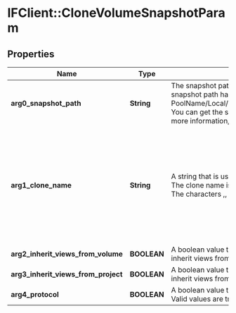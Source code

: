 # IFClient::CloneVolumeSnapshotParam

## Properties
Name | Type | Description | Notes
------------ | ------------- | ------------- | -------------
**arg0_snapshot_path** | **String** | The snapshot path of the volume dataset to be cloned. The snapshot path has the format: PoolName/Local/ProjectName/VolumeName@SnapshotName. You can get the snapshotPath from the listSnapshots API. For more information, see listSnapshots.  | 
**arg1_clone_name** | **String** | A string that is used to create the name of the new dataset. The clone name is appended to the resultant volume name. The characters ,, /,\\\\, !, ?, @, &lt;, &gt;, #, $, &#39;,%, ^,*,(, ), ~,+, &#x3D;, },|, :, {, [, ], ;, \\&#39;, \\\&quot;, &amp; are not allowed in clonename.  The empty and space characters and the null values are not allowed in clonename.  | 
**arg2_inherit_views_from_volume** | **BOOLEAN** | A boolean value that indicates whether the new dataset will inherit views from the volume.  | 
**arg3_inherit_views_from_project** | **BOOLEAN** | A boolean value that indicates whether the new dataset will inherit views from the project.  | 
**arg4_protocol** | **BOOLEAN** | A boolean value that indicates protocol to be set for the clone. Valid values are true for iSCSI and false for FC.  | 



